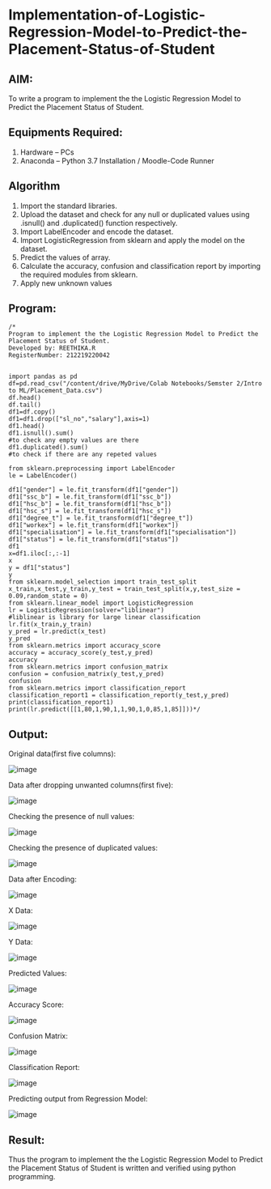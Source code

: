 # Implementation-of-Logistic-Regression-Model-to-Predict-the-Placement-Status-of-Student

## AIM:
To write a program to implement the the Logistic Regression Model to Predict the Placement Status of Student.

## Equipments Required:
1. Hardware – PCs
2. Anaconda – Python 3.7 Installation / Moodle-Code Runner

## Algorithm
1. Import the standard libraries.
2. Upload the dataset and check for any null or duplicated values using .isnull() and .duplicated() function respectively.
3. Import LabelEncoder and encode the dataset.
4. Import LogisticRegression from sklearn and apply the model on the dataset.
5. Predict the values of array.
6. Calculate the accuracy, confusion and classification report by importing the required modules from sklearn.
7. Apply new unknown values
## Program:
```
/*
Program to implement the the Logistic Regression Model to Predict the Placement Status of Student.
Developed by: REETHIKA.R
RegisterNumber: 212219220042


import pandas as pd
df=pd.read_csv("/content/drive/MyDrive/Colab Notebooks/Semster 2/Intro to ML/Placement_Data.csv")
df.head()
df.tail()
df1=df.copy()
df1=df1.drop(["sl_no","salary"],axis=1)
df1.head()
df1.isnull().sum()
#to check any empty values are there
df1.duplicated().sum()
#to check if there are any repeted values

from sklearn.preprocessing import LabelEncoder
le = LabelEncoder()

df1["gender"] = le.fit_transform(df1["gender"])
df1["ssc_b"] = le.fit_transform(df1["ssc_b"])
df1["hsc_b"] = le.fit_transform(df1["hsc_b"])
df1["hsc_s"] = le.fit_transform(df1["hsc_s"])
df1["degree_t"] = le.fit_transform(df1["degree_t"])
df1["workex"] = le.fit_transform(df1["workex"])
df1["specialisation"] = le.fit_transform(df1["specialisation"])
df1["status"] = le.fit_transform(df1["status"])
df1
x=df1.iloc[:,:-1]
x
y = df1["status"]
y
from sklearn.model_selection import train_test_split
x_train,x_test,y_train,y_test = train_test_split(x,y,test_size = 0.09,random_state = 0)
from sklearn.linear_model import LogisticRegression
lr = LogisticRegression(solver="liblinear")
#liblinear is library for large linear classification
lr.fit(x_train,y_train)
y_pred = lr.predict(x_test)
y_pred
from sklearn.metrics import accuracy_score
accuracy = accuracy_score(y_test,y_pred)
accuracy
from sklearn.metrics import confusion_matrix
confusion = confusion_matrix(y_test,y_pred)
confusion
from sklearn.metrics import classification_report
classification_report1 = classification_report(y_test,y_pred)
print(classification_report1)
print(lr.predict([[1,80,1,90,1,1,90,1,0,85,1,85]]))*/
```

## Output:

Original data(first five columns):

![image](https://user-images.githubusercontent.com/98682825/174330831-41afd13c-d264-4aac-a045-2eaa18b4f0f5.png)

Data after dropping unwanted columns(first five):

![image](https://user-images.githubusercontent.com/98682825/174331114-10294d7a-0e1d-4365-9d59-f2121053b689.png)

Checking the presence of null values:

![image](https://user-images.githubusercontent.com/98682825/174331182-6961ad52-1f37-4936-85f0-c9ae7a5ab626.png)

Checking the presence of duplicated values:

![image](https://user-images.githubusercontent.com/98682825/174331435-a55abf4a-e135-43ea-a9ef-38afde669f62.png)

Data after Encoding:

![image](https://user-images.githubusercontent.com/98682825/174331250-db11e856-ca79-4246-a83e-abc3011e2d58.png)

X Data:

![image](https://user-images.githubusercontent.com/98682825/174331300-c1c87bc7-8dc5-4d60-ad37-ca4cac8be610.png)

Y Data:

![image](https://user-images.githubusercontent.com/98682825/174331337-6bd65c3a-6050-4daa-9987-86b719f0170f.png)

Predicted Values:

![image](https://user-images.githubusercontent.com/98682825/174331535-c908b330-cb10-42f1-95bf-6c4ea70e920a.png)

Accuracy Score:

![image](https://user-images.githubusercontent.com/98682825/174331559-fe3324d7-1a00-45ac-b814-63c33640a267.png)

Confusion Matrix:

![image](https://user-images.githubusercontent.com/98682825/174331574-e28d99db-1860-48e2-869b-73578aee1d7f.png)

Classification Report:

![image](https://user-images.githubusercontent.com/98682825/174331600-c495ba26-a143-4407-8855-5ca6c915b02f.png)

Predicting output from Regression Model:

![image](https://user-images.githubusercontent.com/98682825/174331635-e869ecb9-2398-46c4-8d77-622201cf5e98.png)



## Result:
Thus the program to implement the the Logistic Regression Model to Predict the Placement Status of Student is written and verified using python programming.
